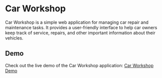 
# Car Workshop

Car Workshop is a simple web application for managing car repair and maintenance tasks. It provides a user-friendly interface to help car owners keep track of service, repairs, and other important information about their vehicles.

## Demo

Check out the live demo of the Car Workshop application: [Car Workshop Demo](https://komiyx.github.io/CarWorkshop/)

